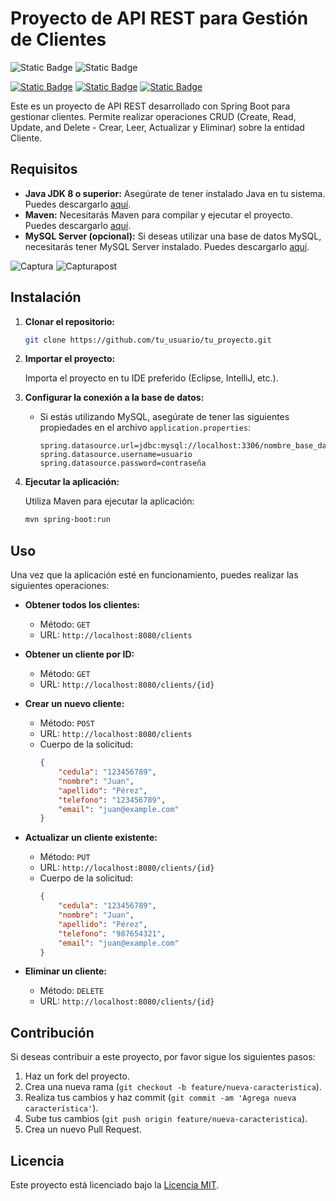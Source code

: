 

# Proyecto de API REST para Gestión de Clientes

![Static Badge](https://img.shields.io/badge/Spring_Boot-%236DB33F?logo=Spring&logoColor=white) ![Static Badge](https://img.shields.io/badge/Mysql-%234479A1?logo=mysql&logoColor=white)

 [![Static Badge](https://img.shields.io/badge/IDE-IntelliJ_IDEA-%23ff0534?style=flat&logo=IntelliJ%20IDEA&logoColor=%232196f3)](https://www.jetbrains.com/es-es/idea/) [![Static Badge](https://img.shields.io/badge/Language-Java-%23ff0000?style=flat)](#) [![Static Badge](https://img.shields.io/badge/license-MIT-blue)](#)



Este es un proyecto de API REST desarrollado con Spring Boot para gestionar clientes. Permite realizar operaciones CRUD (Create, Read, Update, and Delete - Crear, Leer, Actualizar y Eliminar) sobre la entidad Cliente.



## Requisitos

- **Java JDK 8 o superior:** Asegúrate de tener instalado Java en tu sistema. Puedes descargarlo [aquí](https://www.oracle.com/java/technologies/javase-jdk11-downloads.html).
- **Maven:** Necesitarás Maven para compilar y ejecutar el proyecto. Puedes descargarlo [aquí](https://maven.apache.org/download.cgi).
- **MySQL Server (opcional):** Si deseas utilizar una base de datos MySQL, necesitarás tener MySQL Server instalado. Puedes descargarlo [aquí](https://dev.mysql.com/downloads/mysql/).


![Captura](https://github.com/nandojmj/API_REST_Clientes/assets/156966097/0557ffbf-d7d2-4907-9d8f-15ab11d13726)
![Capturapost](https://github.com/nandojmj/API_REST_Clientes/assets/156966097/4e1607ba-cfbb-41d5-9add-a840736b0903)

## Instalación

1. **Clonar el repositorio:**

   ```bash
   git clone https://github.com/tu_usuario/tu_proyecto.git
   ```

2. **Importar el proyecto:**

   Importa el proyecto en tu IDE preferido (Eclipse, IntelliJ, etc.).

3. **Configurar la conexión a la base de datos:**

   - Si estás utilizando MySQL, asegúrate de tener las siguientes propiedades en el archivo `application.properties`:

     ```properties
     spring.datasource.url=jdbc:mysql://localhost:3306/nombre_base_datos
     spring.datasource.username=usuario
     spring.datasource.password=contraseña
     ```

4. **Ejecutar la aplicación:**

   Utiliza Maven para ejecutar la aplicación:

   ```bash
   mvn spring-boot:run
   ```

## Uso

Una vez que la aplicación esté en funcionamiento, puedes realizar las siguientes operaciones:

- **Obtener todos los clientes:** 
  - Método: `GET`
  - URL: `http://localhost:8080/clients`

- **Obtener un cliente por ID:** 
  - Método: `GET`
  - URL: `http://localhost:8080/clients/{id}`

- **Crear un nuevo cliente:** 
  - Método: `POST`
  - URL: `http://localhost:8080/clients`
  - Cuerpo de la solicitud:
    ```json
    {
        "cedula": "123456789",
        "nombre": "Juan",
        "apellido": "Pérez",
        "telefono": "123456789",
        "email": "juan@example.com"
    }
    ```

- **Actualizar un cliente existente:** 
  - Método: `PUT`
  - URL: `http://localhost:8080/clients/{id}`
  - Cuerpo de la solicitud:
    ```json
    {
        "cedula": "123456789",
        "nombre": "Juan",
        "apellido": "Pérez",
        "telefono": "987654321",
        "email": "juan@example.com"
    }
    ```

- **Eliminar un cliente:** 
  - Método: `DELETE`
  - URL: `http://localhost:8080/clients/{id}`

## Contribución

Si deseas contribuir a este proyecto, por favor sigue los siguientes pasos:

1. Haz un fork del proyecto.
2. Crea una nueva rama (`git checkout -b feature/nueva-caracteristica`).
3. Realiza tus cambios y haz commit (`git commit -am 'Agrega nueva característica'`).
4. Sube tus cambios (`git push origin feature/nueva-caracteristica`).
5. Crea un nuevo Pull Request.

## Licencia

Este proyecto está licenciado bajo la [Licencia MIT](https://opensource.org/licenses/MIT).
```
